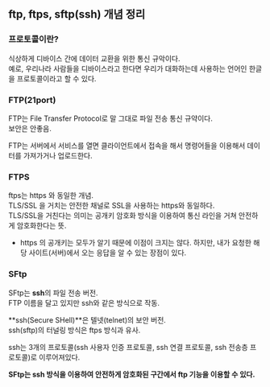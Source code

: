 

## ftp, ftps, sftp(ssh) 개념 정리
    
### 프로토콜이란?     
식상하게 디바이스 간에 데이터 교환을 위한 통신 규악이다.    
예로, 우리나라 사람들을 디바이스라고 한다면 우리가 대화하는데 사용하는 언어인 한글을 프로토콜이라고 할 수 있다.   
    

### FTP(21port)   
FTP는 File Transfer Protocol로 말 그대로 파일 전송 통신 규약이다.   
보안은 안좋음.    
    
FTP는 서버에서 서비스를 열면 클라이언트에서 접속을 해서 명령어들을 이용해서 데이터를 가져가거나 업로드한다.   
    
### FTPS    
ftps는 https 와 동일한 개념.  
TLS/SSL 을 거치는 안전한 채널로 SSL을 사용하는 https와 동일하다.    
TLS/SSL을 거친다는 의미는 공개키 암호화 방식을 이용하여 통신 라인을 거쳐 안전하게 암호화한다는 뜻. 

* https 의 공개키는 모두가 알기 때문에 이점이 크지는 않다. 하지만, 내가 요청한 해당 사이트(서버)에서 오는 응답을 알 수 있는 장점이 있다.    
    
### SFtp    
SFtp는 **ssh**의 파일 전송 버전.    
FTP 이름을 달고 있지만 ssh와 같은 방식으로 작동.   

**ssh(Secure SHell)**은 텔넷(telnet)의 보안 버전.     
ssh(sftp)의 터널링 방식은 ftps 방식과 유사.   
    
ssh는 3개의 프로토콜(ssh 사용자 인증 프로토콜, ssh 연결 프로토콜, ssh 전송층 프로토콜)로 이루어져있다.    

**SFtp는 ssh 방식을 이용하여 안전하게 암호화된 구간에서 ftp 기능을 이용할 수 있다.**   


